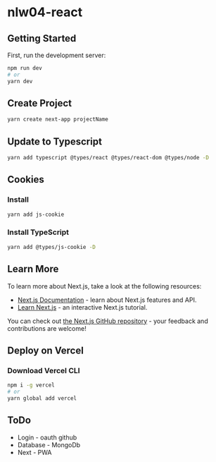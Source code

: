 # nlw04-react

## Getting Started

First, run the development server:

```bash
npm run dev
# or
yarn dev
```

## Create Project

```bash
yarn create next-app projectName
```

## Update to Typescript

```bash
yarn add typescript @types/react @types/react-dom @types/node -D
```

## Cookies

### Install
```bash
yarn add js-cookie
```

### Install TypeScript
```bash
yarn add @types/js-cookie -D
```

## Learn More

To learn more about Next.js, take a look at the following resources:

- [Next.js Documentation](https://nextjs.org/docs) - learn about Next.js features and API.
- [Learn Next.js](https://nextjs.org/learn) - an interactive Next.js tutorial.

You can check out [the Next.js GitHub repository](https://github.com/vercel/next.js/) - your feedback and contributions are welcome!

## Deploy on Vercel

### Download Vercel CLI
```bash
npm i -g vercel
# or
yarn global add vercel
```

## ToDo

* Login - oauth github
* Database - MongoDb
* Next - PWA

